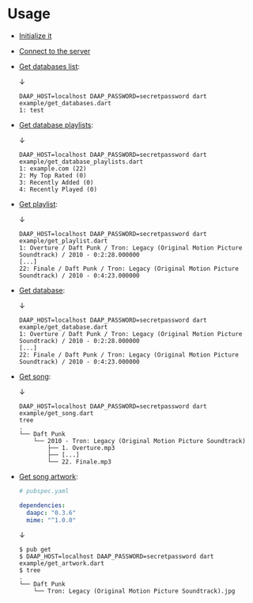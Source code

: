 # Usage

* [Initialize it](init.dart)
* [Connect to the server](connect.dart)
* [Get databases list](get_databases.dart):

  ↓

  ```console
  DAAP_HOST=localhost DAAP_PASSWORD=secretpassword dart example/get_databases.dart
  1: test
  ```

* [Get database playlists](get_database_playlists.dart):

  ↓

  ```console
  DAAP_HOST=localhost DAAP_PASSWORD=secretpassword dart example/get_database_playlists.dart
  1: example.com (22)
  2: My Top Rated (0)
  3: Recently Added (0)
  4: Recently Played (0)
  ```

* [Get playlist](get_playlist.dart):

  ↓

  ```console
  DAAP_HOST=localhost DAAP_PASSWORD=secretpassword dart example/get_playlist.dart
  1: Overture / Daft Punk / Tron: Legacy (Original Motion Picture Soundtrack) / 2010 - 0:2:28.000000
  [...]
  22: Finale / Daft Punk / Tron: Legacy (Original Motion Picture Soundtrack) / 2010 - 0:4:23.000000
  ```

* [Get database](get_database.dart):

  ↓

  ```console
  DAAP_HOST=localhost DAAP_PASSWORD=secretpassword dart example/get_database.dart
  1: Overture / Daft Punk / Tron: Legacy (Original Motion Picture Soundtrack) / 2010 - 0:2:28.000000
  [...]
  22: Finale / Daft Punk / Tron: Legacy (Original Motion Picture Soundtrack) / 2010 - 0:4:23.000000
  ```

* [Get song](get_song.dart):

  ↓

  ```console
  DAAP_HOST=localhost DAAP_PASSWORD=secretpassword dart example/get_song.dart
  tree
  .
  └── Daft Punk
      └── 2010 - Tron: Legacy (Original Motion Picture Soundtrack)
          ├── 1. Overture.mp3
          ├── [...]
          └── 22. Finale.mp3
  ```

* [Get song artwork](get_artwork.dart):

  ```yaml
  # pubspec.yaml

  dependencies:
    daapc: "0.3.6"
    mime: "^1.0.0"
  ```

  ↓

  ```console
  $ pub get
  $ DAAP_HOST=localhost DAAP_PASSWORD=secretpassword dart example/get_artwork.dart
  $ tree
  .
  └── Daft Punk
      └── Tron: Legacy (Original Motion Picture Soundtrack).jpg
  ```
